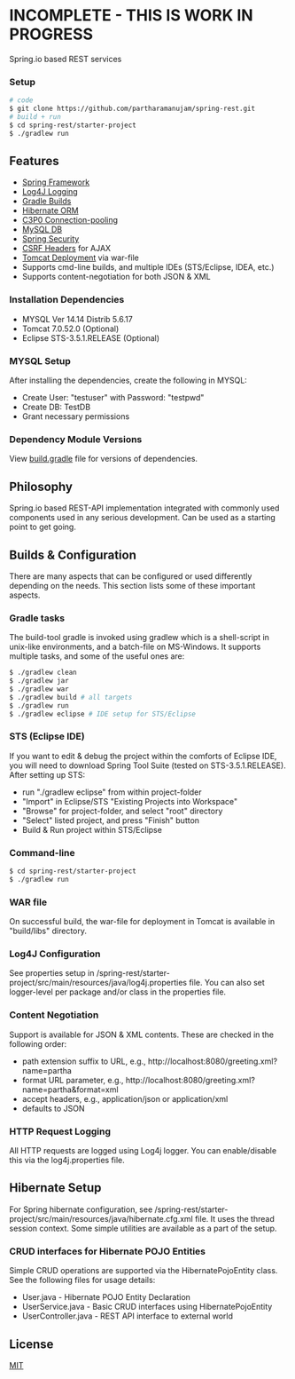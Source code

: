 # INCOMPLETE - THIS IS WORK IN PROGRESS

  Spring.io based REST services

### Setup

```bash
# code
$ git clone https://github.com/partharamanujam/spring-rest.git
# build + run
$ cd spring-rest/starter-project
$ ./gradlew run
```

## Features

  * [Spring Framework](https://spring.io/)
  * [Log4J Logging](http://logging.apache.org/log4j/)
  * [Gradle Builds](http://www.gradle.org/)
  * [Hibernate ORM](https://docs.jboss.org/hibernate/orm/3.6/reference/en-US/html/)
  * [C3P0 Connection-pooling](http://www.mchange.com/projects/c3p0/)
  * [MySQL DB](http://www.mysql.com/)
  * [Spring Security](http://docs.spring.io/autorepo/docs/spring-security/3.2.4.RELEASE/reference/htmlsingle)
  * [CSRF Headers](http://docs.spring.io/autorepo/docs/spring-security/3.2.4.RELEASE/reference/htmlsingle/#csrf-using) for AJAX
  * [Tomcat Deployment](http://tomcat.apache.org/) via war-file
  * Supports cmd-line builds, and multiple IDEs (STS/Eclipse, IDEA, etc.)
  * Supports content-negotiation for both JSON & XML

### Installation Dependencies

  * MYSQL Ver 14.14 Distrib 5.6.17
  * Tomcat 7.0.52.0 (Optional)
  * Eclipse STS-3.5.1.RELEASE (Optional)

### MYSQL Setup

  After installing the dependencies, create the following in MYSQL:
  * Create User: "testuser" with Password: "testpwd"
  * Create DB: TestDB
  * Grant necessary permissions

### Dependency Module Versions

  View [build.gradle](starter-project/build.gradle) file for versions of dependencies. 

## Philosophy

  Spring.io based REST-API implementation integrated with commonly used components used in
  any serious development. Can be used as a starting point to get going. 


## Builds & Configuration

  There are many aspects that can be configured or used differently depending on the needs.
  This section lists some of these important aspects.

### Gradle tasks

  The build-tool gradle is invoked using gradlew which is a shell-script in unix-like
  environments, and a batch-file on MS-Windows. It supports multiple tasks, and some
  of the useful ones are:

```bash
$ ./gradlew clean
$ ./gradlew jar
$ ./gradlew war
$ ./gradlew build # all targets
$ ./gradlew run
$ ./gradlew eclipse # IDE setup for STS/Eclipse
```

### STS (Eclipse IDE)

  If you want to edit & debug the project within the comforts of Eclipse IDE, you will need
  to download Spring Tool Suite (tested on STS-3.5.1.RELEASE). After setting up STS:
  * run "./gradlew eclipse" from within project-folder
  * "Import" in Eclipse/STS "Existing Projects into Workspace"
  * "Browse" for project-folder, and select "root" directory
  * "Select" listed project, and press "Finish" button
  * Build & Run project within STS/Eclipse

### Command-line

```bash
$ cd spring-rest/starter-project
$ ./gradlew run
```

### WAR file

  On successful build, the war-file for deployment in Tomcat is available in "build/libs" directory.

### Log4J Configuration

  See properties setup in /spring-rest/starter-project/src/main/resources/java/log4j.properties file.
  You can also set logger-level per package and/or class in the properties file.

### Content Negotiation

  Support is available for JSON & XML contents. These are checked in the following order:
  * path extension suffix to URL, e.g., http://localhost:8080/greeting.xml?name=partha
  * format URL parameter, e.g., http://localhost:8080/greeting.xml?name=partha&format=xml
  * accept headers, e.g., application/json or application/xml
  * defaults to JSON

### HTTP Request Logging

  All HTTP requests are logged using Log4j logger. You can enable/disable this via the log4j.properties file.

## Hibernate Setup

  For Spring hibernate configuration, see /spring-rest/starter-project/src/main/resources/java/hibernate.cfg.xml
  file. It uses the thread session context. Some simple utilities are available as a part of the setup.

### CRUD interfaces for Hibernate POJO Entities

  Simple CRUD operations are supported via the HibernatePojoEntity class. See the following files for usage details:
  * User.java - Hibernate POJO Entity Declaration
  * UserService.java - Basic CRUD interfaces using HibernatePojoEntity
  * UserController.java - REST API interface to external world

## License

  [MIT](LICENSE)
